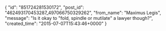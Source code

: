  {
   "id": "851724281530172",
   "post_id": "462493170453287_497066750329262",
   "from_name": "Maximus Legis",
   "message": "Is it okay to \"fold, spindle or mutilate\" a lawyer though?",
   "created_time": "2015-07-07T15:43:46+0000"
 }
